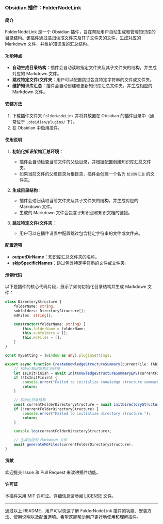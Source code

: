 
### Obsidian 插件：FolderNodeLink

#### 简介
FolderNodeLink 是一个 Obsidian 插件，旨在帮助用户自动生成和管理知识库的目录结构。该插件通过递归读取文件夹及其子文件夹的文件，生成对应的 Markdown 文件，并维护知识库的汇总结构。

#### 功能特点
- **自动生成目录结构**：插件会自动读取指定文件夹及其子文件夹的结构，并生成对应的 Markdown 文件。
- **跳过特定文件/文件夹**：用户可以配置跳过包含特定字符串的文件或文件夹。
- **维护知识库汇总**：插件会自动创建和更新知识库汇总文件夹，并生成相应的 Markdown 文件。

#### 安装方法
1. 下载插件文件夹 `FolderNodeLink` 并将其放置在 Obsidian 的插件目录中（通常位于 `.obsidian/plugins/` 下）。
2. 在 Obsidian 中启用插件。

#### 使用说明
1. **初始化知识架构汇总环境**：
   - 插件会自动检查当前文件的父级目录，并根据配置创建知识库汇总文件夹。
   - 如果当前文件的父级目录为根目录，插件会创建一个名为 `知识库汇总` 的文件夹。

2. **生成目录结构**：
   - 插件会递归读取当前文件夹及其子文件夹的结构，并生成对应的 Markdown 文件。
   - 生成的 Markdown 文件会包含子知识点和知识文档的链接。

3. **跳过特定文件/文件夹**：
   - 用户可以在插件设置中配置跳过包含特定字符串的文件或文件夹。

#### 配置选项
- **outputDirName**：知识库汇总文件夹的名称。
- **skipSpecificNames**：跳过包含特定字符串的文件或文件夹。

#### 示例代码
以下是插件的核心代码片段，展示了如何初始化目录结构并生成 Markdown 文件：

```typescript
class DirectoryStructure {
    folderName: string;
    subfolders: DirectoryStructure[];
    mdFiles: string[];

    constructor(folderName: string) {
        this.folderName = folderName;
        this.subfolders = [];
        this.mdFiles = [];
    }
}

const mySetting = (window as any).pluginSettings;

export async function CreateKnowledgeStructureSummary(currentFile: TAbstractFile) {
    // 初始化知识架构汇总环境
    let IsInitFinish = await InitKnowledgeStructureSummaryEnv(currentFile);
    if (!IsInitFinish) {
        console.error("Failed to initialize knowledge structure summary environment.");
        return;
    }

    // 初始化目录结构
    const currentFolderDirectoryStructure = await initDirectoryStructure(currentFile);
    if (!currentFolderDirectoryStructure) {
        console.error("Failed to initialize directory structure.");
        return;
    }

    console.log(currentFolderDirectoryStructure);

    // 生成对应的 Markdown 文件
    await generateMdFiles(currentFolderDirectoryStructure);
}
```

#### 贡献
欢迎提交 Issue 和 Pull Request 来改进插件功能。

#### 许可证
本插件采用 MIT 许可证。详细信息请参阅 [LICENSE](LICENSE) 文件。

---

通过以上 README，用户可以快速了解 FolderNodeLink 插件的功能、安装方法、使用说明以及配置选项。希望这能帮助用户更好地使用和理解插件。